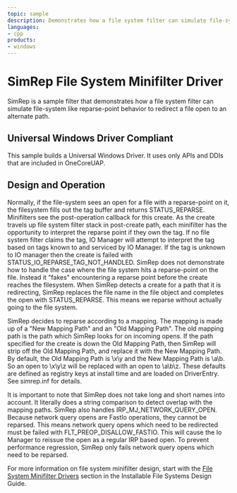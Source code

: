 ```yaml
---
topic: sample
description: Demonstrates how a file system filter can simulate file-system like reparse-point behavior to redirect a file open to an alternate path.
languages:
- cpp
products:
- windows
---
```


<!---
    name: SimRep File System Minifilter Driver
    platform: WDM
    language: cpp
    category: FileSystem
    description: Demonstrates how a file system filter can simulate file-system like reparse-point behavior to redirect a file open to an alternate path.
    samplefwlink: http://go.microsoft.com/fwlink/p/?LinkId=617656
--->

# SimRep File System Minifilter Driver

SimRep is a sample filter that demonstrates how a file system filter can simulate file-system like reparse-point behavior to redirect a file open to an alternate path.

## Universal Windows Driver Compliant

This sample builds a Universal Windows Driver. It uses only APIs and DDIs that are included in OneCoreUAP.

## Design and Operation

Normally, if the file-system sees an open for a file with a reparse-point on it, the filesystem fills out the tag buffer and returns STATUS\_REPARSE. Minifilters see the post-operation callback for this create. As the create travels up file system filter stack in post-create path, each minifilter has the opportunity to interpret the reparse point if they own the tag. If no file system filter claims the tag, IO Manager will attempt to interpret the tag based on tags known to and serviced by IO Manager. If the tag is unknown to IO manager then the create is failed with STATUS\_IO\_REPARSE\_TAG\_NOT\_HANDLED. SimRep does not demonstrate how to handle the case where the file system hits a reparse-point on the file. Instead it "fakes" encountering a reparse point before the create reaches the filesystem. When SimRep detects a create for a path that it is redirecting, SimRep replaces the file name in the file object and completes the open with STATUS\_REPARSE. This means we reparse without actually going to the file system.

SimRep decides to reparse according to a mapping. The mapping is made up of a "New Mapping Path" and an "Old Mapping Path". The old mapping path is the path which SimRep looks for on incoming opens. If the path specified for the create is down the Old Mapping Path, then SimRep will strip off the Old Mapping Path, and replace it with the New Mapping Path. By default, the Old Mapping Path is \\x\\y and the New Mapping Path is \\a\\b. So an open to \\x\\y\\z will be replaced with an open to \\a\\b\\z. These defaults are defined as registry keys at install time and are loaded on DriverEntry. See simrep.inf for details.

It is important to note that SimRep does not take long and short names into account. It literally does a string comparison to detect overlap with the mapping paths. SimRep also handles IRP\_MJ\_NETWORK\_QUERY\_OPEN. Because network query opens are FastIo operations, they cannot be reparsed. This means network query opens which need to be redirected must be failed with FLT\_PREOP\_DISALLOW\_FASTIO. This will cause the Io Manager to reissue the open as a regular IRP based open. To prevent performance regression, SimRep only fails network query opens which need to be reparsed.

For more information on file system minifilter design, start with the [File System Minifilter Drivers](http://msdn.microsoft.com/en-us/library/windows/hardware/ff540402) section in the Installable File Systems Design Guide.